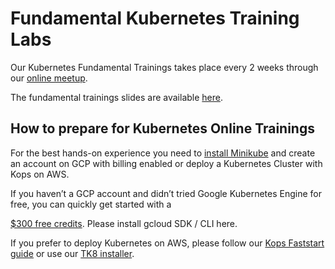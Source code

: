 # **Fundamental Kubernetes Training Labs**

Our Kubernetes Fundamental Trainings takes place every 2 weeks through our [online meetup](https://www.meetup.com/kubernauts/).

The fundamental trainings slides are available [here](https://goo.gl/Hzk2sd).

## How to prepare for Kubernetes Online Trainings

For the best hands-on experience you need to [install Minikube](https://abhishek-tiwari.com/local-development-environment-for-kubernetes-using-minikube/) and create an account on GCP with billing enabled or deploy a Kubernetes Cluster with Kops on AWS.

If you haven’t a GCP account and didn’t tried Google Kubernetes Engine for free, you can quickly get started with a

[$300 free credits](https://cloud.google.com/free/). Please install gcloud SDK / CLI here.

If you prefer to deploy Kubernetes on AWS, please follow our [Kops Faststart guide](https://kubernauts.gitbooks.io/kubernauts-kops-faststart/content/) or use our [TK8 installer](https://github.com/kubernauts/tk8).

